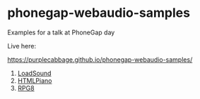 # phonegap-webaudio-samples
Examples for a talk at PhoneGap day

Live here:

https://purplecabbage.github.io/phonegap-webaudio-samples/

1. [LoadSound](https://purplecabbage.github.io/phonegap-webaudio-samples/LoadSound/www/index.html)
1. [HTMLPiano](https://purplecabbage.github.io/phonegap-webaudio-samples/HTMLPiano/www/index.html)
1. [RPG8](https://purplecabbage.github.io/phonegap-webaudio-samples/RPG8/www/index.html)
